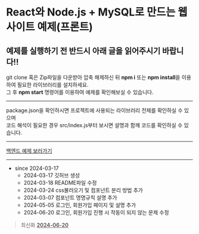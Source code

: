React와 Node.js + MySQL로 만드는 웹사이트 예제(프론트)
=
예제를 실행하기 전 반드시 아래 글을 읽어주시기 바랍니다!!
-

git clone 혹은 Zip파일을 다운받아 압축 해제하신 뒤 **npm i** 또는 **npm install**을 이용하여 필요한 라이브러리를 설치하세요.   
그 후 **npm start** 명령어를 이용하여 예제를 확인해보실 수 있습니다.

***

package.json을 확인하시면 프로젝트에 사용되는 라이브러리 전체를 확인하실 수 있으며   
코드 해석이 필요한 경우 src/index.js부터 보시면 설명과 함께 코드를 확인하실 수 있습니다.

***

[백엔드 예제 보러가기](https://github.com/HeoGwan/DB_Design_Back_Template?tab=readme-ov-file)

***

* since 2024-03-17
  * 2024-03-17 깃허브 생성
  * 2024-03-18 README파일 수정
  * 2024-03-24 css불러오기 및 컴포넌트 분리 방법 추가
  * 2024-03-07 컴포넌트 명명규칙 설명 추가
  * 2024-05-05 로그인, 회원가입 페이지 및 설명 추가
  * 2024-06-20 로그인, 회원가입 진행 시 작동이 되지 않는 문제 수정
> 최신화 **<u>2024-06-20</u>**